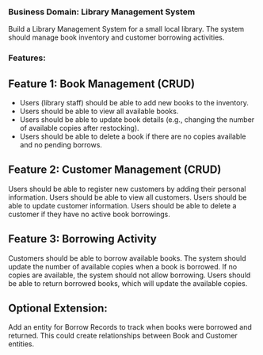 ### Business Domain: Library Management System

Build a Library Management System for a small local library. The system should manage book inventory and customer borrowing activities.

### Features:
## Feature 1: Book Management (CRUD)
- Users (library staff) should be able to add new books to the inventory.
- Users should be able to view all available books.
- Users should be able to update book details (e.g., changing the number of available copies after restocking).
- Users should be able to delete a book if there are no copies available and no pending borrows.

## Feature 2: Customer Management (CRUD)
Users should be able to register new customers by adding their personal information.
Users should be able to view all customers.
Users should be able to update customer information.
Users should be able to delete a customer if they have no active book borrowings.

## Feature 3: Borrowing Activity
Customers should be able to borrow available books.
The system should update the number of available copies when a book is borrowed.
If no copies are available, the system should not allow borrowing.
Users should be able to return borrowed books, which will update the available copies.

## Optional Extension:
Add an entity for Borrow Records to track when books were borrowed and returned. This could create relationships between Book and Customer entities.